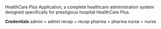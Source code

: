 HealthCare Plus Application, a complete healthcare administration system designed specifically for prestigious hospital HealthCare Plus.


**Credentials**
admin = admin
recep = recep
pharma = pharma
nurse = nurse
